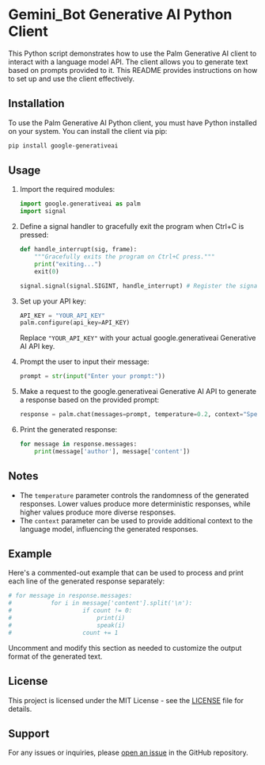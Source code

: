 # Gemini_Bot Generative AI Python Client

This Python script demonstrates how to use the Palm Generative AI client to interact with a language model API. The client allows you to generate text based on prompts provided to it. This README provides instructions on how to set up and use the client effectively.

## Installation

To use the Palm Generative AI Python client, you must have Python installed on your system. You can install the client via pip:

```bash
pip install google-generativeai
```

## Usage

1. Import the required modules:

    ```python
    import google.generativeai as palm
    import signal
    ```

2. Define a signal handler to gracefully exit the program when Ctrl+C is pressed:

    ```python
    def handle_interrupt(sig, frame):
        """Gracefully exits the program on Ctrl+C press."""
        print("exiting...")
        exit(0)

    signal.signal(signal.SIGINT, handle_interrupt) # Register the signal handler
    ```

3. Set up your API key:

    ```python
    API_KEY = "YOUR_API_KEY"
    palm.configure(api_key=API_KEY)
    ```

    Replace `"YOUR_API_KEY"` with your actual google.generativeai Generative AI API key.

4. Prompt the user to input their message:

    ```python
    prompt = str(input("Enter your prompt:"))
    ```

5. Make a request to the google.generativeai Generative AI API to generate a response based on the provided prompt:

    ```python
    response = palm.chat(messages=prompt, temperature=0.2, context="Speak like a AI assistance")
    ```

6. Print the generated response:

    ```python
    for message in response.messages:
        print(message['author'], message['content'])
    ```

## Notes

- The `temperature` parameter controls the randomness of the generated responses. Lower values produce more deterministic responses, while higher values produce more diverse responses.
- The `context` parameter can be used to provide additional context to the language model, influencing the generated responses.

## Example

Here's a commented-out example that can be used to process and print each line of the generated response separately:

```python
# for message in response.messages:
#           for i in message['content'].split('\n'):
#                    if count != 0:
#                        print(i)
#                        speak(i)
#                    count += 1
```

Uncomment and modify this section as needed to customize the output format of the generated text.

## License

This project is licensed under the MIT License - see the [LICENSE](LICENSE) file for details.

## Support

For any issues or inquiries, please [open an issue](https://github.com/Ro706/Gemini_Bot/issues) in the GitHub repository.
